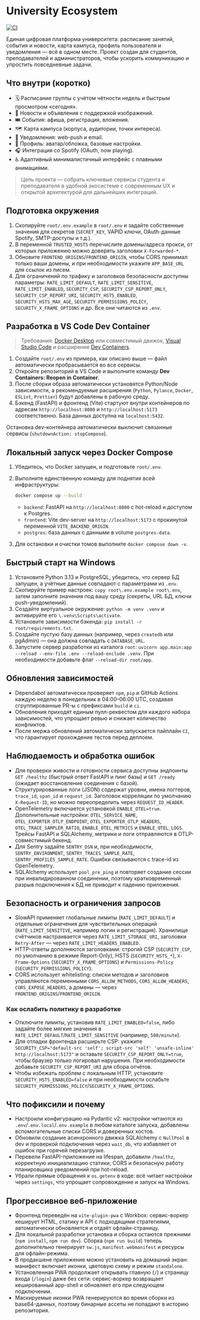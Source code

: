 # University Ecosystem

[![CI](https://github.com/OWNER/university_ecosystem/actions/workflows/ci.yml/badge.svg)](https://github.com/OWNER/university_ecosystem/actions/workflows/ci.yml)

Единая цифровая платформа университета: расписание занятий, события и новости, карта кампуса, профиль пользователя и уведомления — всё в одном месте. Проект создан для студентов, преподавателей и администраторов, чтобы ускорить коммуникацию и упростить повседневные задачи.

## Что внутри (коротко)
- 🗓️ Расписание группы с учётом чётности недель и быстрым просмотром «сегодня».
- 📰 Новости и объявления с поддержкой изображений.
- 🎟️ События: афиша, регистрация, вложения.
- 🗺️ Карта кампуса (корпуса, аудитории, точки интереса).
- 🔔 Уведомления: web-push и email.
- 👤 Профиль: аватар/обложка, базовые настройки.
- 🎧 Интеграция со Spotify (OAuth, now playing).
- ♿ Адаптивный минималистичный интерфейс с плавными анимациями.

> Цель проекта — собрать ключевые сервисы студента и преподавателя в удобной экосистеме с современным UX и открытой архитектурой для дальнейших интеграций.

## Подготовка окружения

1. Скопируйте `root/.env.example` в `root/.env` и задайте собственные значения для секретов (`SECRET_KEY`, VAPID ключи, OAuth-данные Spotify, SMTP-доступы и т.д.).
2. В переменной `TRUSTED_HOSTS` перечислите домены/адреса прокси, от которых приложению можно доверять заголовки `X-Forwarded-*`.
3. Обновите `FRONTEND_ORIGINS`/`FRONTEND_ORIGIN`, чтобы CORS принимал только ваши домены, и при необходимости укажите `APP_BASE_URL` для ссылок из писем.
4. Для ограничений по трафику и заголовков безопасности доступны параметры: `RATE_LIMIT_DEFAULT`, `RATE_LIMIT_SENSITIVE`, `RATE_LIMIT_ENABLED`, `SECURITY_CSP`, `SECURITY_CSP_REPORT_ONLY`, `SECURITY_CSP_REPORT_URI`, `SECURITY_HSTS_ENABLED`, `SECURITY_HSTS_MAX_AGE`, `SECURITY_PERMISSIONS_POLICY`, `SECURITY_X_FRAME_OPTIONS` и др. Все они читаются из `.env`.

## Разработка в VS Code Dev Container

> Требования: [Docker Desktop](https://www.docker.com/products/docker-desktop/) или совместимый движок, [Visual Studio Code](https://code.visualstudio.com/) и расширение [Dev Containers](https://marketplace.visualstudio.com/items?itemName=ms-vscode-remote.remote-containers).

1. Создайте `root/.env` из примера, как описано выше — файл автоматически пробрасывается во все сервисы.
2. Откройте репозиторий в VS Code и выполните команду **Dev Containers: Reopen in Container**.
3. После сборки образа автоматически установятся Python/Node зависимости, а рекомендуемые расширения (`Python`, `Pylance`, `Docker`, `ESLint`, `Prettier`) будут добавлены в рабочую среду.
4. Бэкенд (FastAPI) и фронтенд (Vite) стартуют внутри контейнеров по адресам `http://localhost:8000` и `http://localhost:5173` соответственно. База данных доступна на `localhost:5432`.

Остановка dev-контейнера автоматически выключит связанные сервисы (`shutdownAction: stopCompose`).

## Локальный запуск через Docker Compose

1. Убедитесь, что Docker запущен, и подготовьте `root/.env`.
2. Выполните единственную команду для поднятия всей инфраструктуры:

   ```bash
   docker compose up --build
   ```

   - `backend`: FastAPI на `http://localhost:8000` с hot-reload и доступом к Postgres.
   - `frontend`: Vite dev-server на `http://localhost:5173` с прокинутой переменной `VITE_BACKEND_ORIGIN`.
   - `postgres`: база данных с данными в volume `postgres-data`.

3. Для остановки и очистки томов выполните `docker compose down -v`.

## Быстрый старт на Windows

1. Установите Python 3.13 и PostgreSQL, убедитесь, что сервер БД запущен, а учётные данные совпадают с параметрами из `.env`.
2. Скопируйте пример настроек: `copy root\.env.example root\.env`, затем заполните значения под вашу среду (секреты, URL БД, ключи push-уведомлений).
3. Создайте виртуальное окружение: `python -m venv .venv` и активируйте его `\.venv\Scripts\activate`.
4. Установите зависимости бэкенда: `pip install -r root/requirements.txt`.
5. Создайте пустую базу данных (например, через `createdb` или pgAdmin) — она должна совпадать с `DATABASE_URL`.
6. Запустите сервер разработки из каталога `root`: `uvicorn app.main:app --reload --env-file .env --reload-exclude .venv`. При необходимости добавьте флаг `--reload-dir root/app`.

## Обновления зависимостей

- Dependabot автоматически проверяет `npm`, `pip` и GitHub Actions каждую неделю в понедельник в 04:00–06:00 UTC, создавая сгруппированные PR-ы с префиксами `build` и `ci`.
- Обновления приходят единым пулл-реквестом для каждого набора зависимостей, что упрощает ревью и снижает количество конфликтов.
- После мержа обновлений автоматически запускается пайплайн `CI`, что гарантирует прохождение тестов перед деплоем.

## Наблюдаемость и обработка ошибок

- Для проверки живости и готовности сервиса доступны эндпоинты `GET /healthz` (быстрый ответ FastAPI и пинг базы) и `GET /ready` (ожидает восстановление соединения с базой).
- Структурированные логи (JSON) содержат уровни, имена логгеров, `trace_id`, `span_id` и `request_id`. Заголовок корреляции по умолчанию `X-Request-ID`, но можно переопределить через `REQUEST_ID_HEADER`.
- OpenTelemetry включается установкой `ENABLE_OTEL=true`. Дополнительные настройки: `OTEL_SERVICE_NAME`, `OTEL_EXPORTER_OTLP_ENDPOINT`, `OTEL_EXPORTER_OTLP_HEADERS`, `OTEL_TRACE_SAMPLER_RATIO`, `ENABLE_OTEL_METRICS` и `ENABLE_OTEL_LOGS`. Трейсы FastAPI и SQLAlchemy, метрики и логи отправляются в OTLP-совместимый бекенд.
- Для Sentry задайте `SENTRY_DSN` и, при необходимости, `SENTRY_ENVIRONMENT`, `SENTRY_TRACES_SAMPLE_RATE`, `SENTRY_PROFILES_SAMPLE_RATE`. Ошибки связываются с trace-id из OpenTelemetry.
- SQLAlchemy использует `pool_pre_ping` и повторяет создание сессии при инвалидированном соединении, поэтому кратковременный разрыв подключения к БД не приводит к падению приложения.

## Безопасность и ограничения запросов

- SlowAPI применяет глобальные лимиты (`RATE_LIMIT_DEFAULT`) и отдельные ограничения для чувствительных операций (`RATE_LIMIT_SENSITIVE`, например логин и регистрация). Хранилище счётчиков настраивается через `RATE_LIMIT_STORAGE_URI`, заголовки `Retry-After` — через `RATE_LIMIT_HEADERS_ENABLED`.
- HTTP-ответы дополняются заголовками: строгий CSP (`SECURITY_CSP`, по умолчанию в режиме Report-Only), HSTS (`SECURITY_HSTS_*`), `X-Frame-Options` (`SECURITY_X_FRAME_OPTIONS`) и `Permissions-Policy` (`SECURITY_PERMISSIONS_POLICY`).
- CORS использует whitelisting: списки методов и заголовков управляются переменными `CORS_ALLOW_METHODS`, `CORS_ALLOW_HEADERS`, `CORS_EXPOSE_HEADERS`, а домены — через `FRONTEND_ORIGINS`/`FRONTEND_ORIGIN`.

### Как ослабить политику в разработке

- Отключите лимиты, установив `RATE_LIMIT_ENABLED=false`, либо задайте более мягкие значения в `RATE_LIMIT_DEFAULT`/`RATE_LIMIT_SENSITIVE` (например, `500/minute`).
- Для отладки фронтенда расширьте CSP: укажите `SECURITY_CSP="default-src 'self'; script-src 'self' 'unsafe-inline' http://localhost:5173"` и оставьте `SECURITY_CSP_REPORT_ONLY=true`, чтобы браузер только логировал нарушения. При необходимости добавьте `SECURITY_CSP_REPORT_URI` для сбора отчётов.
- Чтобы избежать проблем с локальным HTTP, установите `SECURITY_HSTS_ENABLED=false` и при необходимости ослабьте `SECURITY_PERMISSIONS_POLICY`/`SECURITY_X_FRAME_OPTIONS`.

## Что пофиксили и почему

- Настроили конфигурацию на Pydantic v2: настройки читаются из `.env`/`.env.local`/`.env.example` в любом каталоге запуска, добавлены вспомогательные списки CORS и доверенных хостов.
- Обновили создание асинхронного движка SQLAlchemy с `NullPool` в dev и проверкой подключения через `wait_db`, что избавляет от ошибок при горячей перезагрузке.
- Перевели FastAPI-приложение на lifespan, добавили `/healthz`, корректную инициализацию статики, CORS и безопасную работу планировщика уведомлений при hot-reload.
- Убрали прямые обращения к `os.getenv` в коде: всё читает настройки через `settings`, что упрощает сопровождение и запуск на Windows.

## Прогрессивное веб-приложение

- Фронтенд переведён на `vite-plugin-pwa` с Workbox: сервис-воркер кеширует HTML, статику и API с подходящими стратегиями, автоматически обновляется и отдаёт офлайн-страницу.
- Для локальной разработки установка и сборка остаются прежними (`npm install`, `npm run dev`). Сборка (`npm run build`) теперь дополнительно генерирует `sw.js`, `manifest.webmanifest` и ресурсы для офлайн-режима.
- В продакшене приложение можно установить на домашний экран: манифест включает иконки, цветовую схему и режим `standalone`.
- Установленная PWA продолжает открывать главную (`/`) и страницу входа (`/login`) даже без сети: сервис-воркер возвращает кешированный app-shell и обновляет его при следующем подключении.
- Маскируемые иконки PWA генерируются во время сборки из base64-данных, поэтому бинарные ассеты не попадают в историю репозитория.
